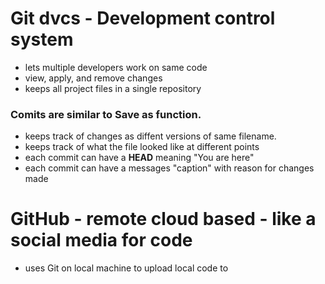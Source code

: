 # Git **dvcs** - Development control system

- lets multiple developers work on same code
- view, apply, and remove changes
- keeps all project files in a single repository

### Comits are similar to Save as function.
- keeps track of changes as diffent versions of same filename.
- keeps track of what the file looked like at different points
- each commit can have a **HEAD** meaning "You are here"
- each commit can have a messages "caption" with reason for changes made



# GitHub - remote cloud based - like a social media for code

- uses Git on local machine to upload local code to <GitHub>
